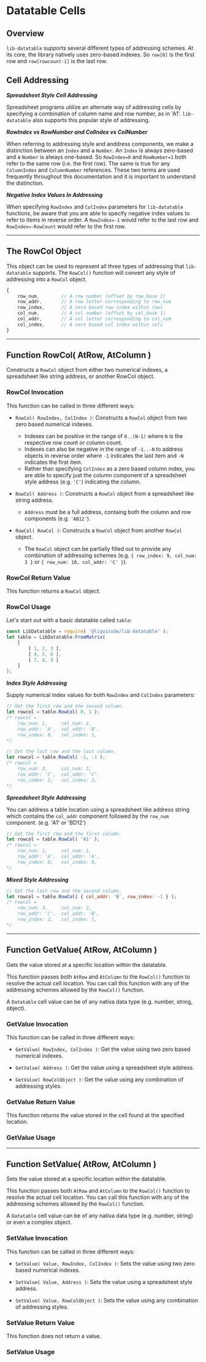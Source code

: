 
# Datatable Cells


## Overview

`lib-datatable` supports several different types of addressing schemes.
At its core, the library natively uses zero-based indexes.
So `row[0]` is the first row and `row[rowcount-1]` is the last row.


## Cell Addressing

***Spreadsheet Style Cell Addressing***

Spreadsheet programs utilize an alternate way of addressing cells by
specifying a combination of column name and row number, as in 'A1'.
`lib-datatable` also supports this popular style of addressing.

***RowIndex vs RowNumber and ColIndex vs ColNumber***

When referring to addressing style and anddress components, we make a distinction
between an `Index` and a `Number`.
An `Index` is always zero-based and a `Number` is always one-based.
So `RowIndex=0` and `RowNumber=1` both refer to the same row (i.e. the first row).
The same is true for any `ColumnIndex` and `ColumnNumber` references.
These two terms are used frequently throughout this documentation and it
is important to understand the distinction.

***Negative Index Values In Addressing***

When specifying `RowIndex` and `ColIndex` parameters for `lib-datatable`
functions, be aware that you are able to specify negative index values
to refer to items in reverse order.
A `RowIndex=-1` would refer to the last row and `RowIndex=-RowCount` would
refer to the first row.


---------------------------------------------------------------------


## The RowCol Object

This object can be used to represent all three types of addressing that `lib-datatable` supports.
The `RowCol()` function will convert any style of addressing into a `RowCol` object.

```javascript
{
	row_num,        // A row number (offset by row_base 1)
	row_addr,       // A row letter corresponding to row_num
	row_index,      // A zero based row index within rows
	col_num,        // A col number (offset by col_base 1)
	col_addr,       // A col letter corresponding to col_num
	col_index,      // A zero based col index within cols
}

```


---------------------------------------------------------------------


## Function RowCol( AtRow, AtColumn )

Constructs a `RowCol` object from either two numerical indexes, a spreadsheet like string address, or another RowCol object.


### RowCol Invocation

This function can be called in three different ways:

- `RowCol( RowIndex, ColIndex )`: Constructs a `RowCol` object from two zero based numerical indexes.
	- Indexes can be positive in the range of `0..(N-1)` where `N` is the respective row count or column count.
	- Indexes can also be negative in the range of `-1..-N` to address objects in reverse order where `-1`
		indicates the last item and `-N` indicates the first item.
	- Rather than specifying `ColIndex` as a zero based column index, you are able to specify just the column component
		of a spreadsheet style address (e.g. `'C'`) indicating the column.

- `RowCol( Address )`: Constructs a `RowCol` object from a spreadsheet like string address.
	- `Address` must be a full address, containg both the column and row components (e.g. `'AB12'`).

- `RowCol( RowCol )`: Constructs a `RowCol` object from another `RowCol` object.
	- The `RowCol` object can be partially filled out to provide any combination of addressing schemes
		(e.g. `{ row_index: 9, col_num: 3 }` or `{ row_num: 10, col_addr: 'C' }`).


### RowCol Return Value

This function returns a `RowCol` object.


### RowCol Usage

Let's start out with a basic datatable called `table`:
```javascript
const LibDatatable = require( '@liquicode/lib-datatable' );
let table = LibDatatable.FromMatrix( 
	[
		[ 1, 2, 3 ],
		[ 4, 5, 6 ],
		[ 7, 8, 9 ]
	]
);
```

***Index Style Addressing***

Supply numerical index values for both `RowIndex` and `ColIndex` parameters:

```javascript
// Get the first row and the second column.
let rowcol = table.RowCol( 0, 1 );
/* rowcol =
	row_num: 1,     col_num: 2,
	row_addr: 'A',  col_addr: 'B',
	row_index: 0,   col_index: 1,
*/

// Get the last row and the last column.
let rowcol = table.RowCol( -1, -1 );
/* rowcol =
	row_num: 3,     col_num: 3,
	row_addr: 'C',  col_addr: 'C',
	row_index: 2,   col_index: 2,
*/
```

***Spreadsheet Style Addressing***

You can address a table location using a spreadsheet like address string
which contains the `col_addr` component followed by the `row_num` component.
(e.g. 'A1' or 'BD12')

```javascript
// Get the first row and the first column.
let rowcol = table.RowCol( 'A1' );
/* rowcol =
	row_num: 1,     col_num: 1,
	row_addr: 'A',  col_addr: 'A',
	row_index: 0,   col_index: 0,
*/
```

***Mixed Style Addressing***

```javascript
// Get the last row and the second column.
let rowcol = table.RowCol( { col_addr: 'B', row_index: -1 } );
/* rowcol =
	row_num: 3,     col_num: 2,
	row_addr: 'C',  col_addr: 'B',
	row_index: 2,   col_index: 1,
*/
```


---------------------------------------------------------------------


## Function GetValue( AtRow, AtColumn )

Gets the value stored at a specific location within the datatable.

This function passes both `AtRow` and `AtColumn` to the `RowCol()` function to resolve the actual cell location.
You can call this function with any of the addressing schemes allowed by the `RowCol()` function.

A `Datatable` cell value can be of any nativa data type (e.g. number, string, object).


### GetValue Invocation

This function can be called in three different ways:

- `GetValue( RowIndex, ColIndex )`: Get the value using two zero based numerical indexes.

- `GetValue( Address )`: Get the value using a spreadsheet style address.

- `GetValue( RowColObject )`: Get the value using any combination of addressing styles.


### GetValue Return Value

This function returns the value stored in the cell found at the specified location.


### GetValue Usage


---------------------------------------------------------------------


## Function SetValue( AtRow, AtColumn )

Sets the value stored at a specific location within the datatable.

This function passes both `AtRow` and `AtColumn` to the `RowCol()` function to resolve the actual cell location.
You can call this function with any of the addressing schemes allowed by the `RowCol()` function.

A `Datatable` cell value can be of any nativa data type (e.g. number, string) or even a complex object.


### SetValue Invocation

This function can be called in three different ways:

- `SetValue( Value, RowIndex, ColIndex )`: Sets the value using two zero based numerical indexes.

- `SetValue( Value, Address )`: Sets the value using a spreadsheet style address.

- `SetValue( Value, RowColObject )`: Sets the value using any combination of addressing styles.


### SetValue Return Value

This function does not return a value.


### SetValue Usage


